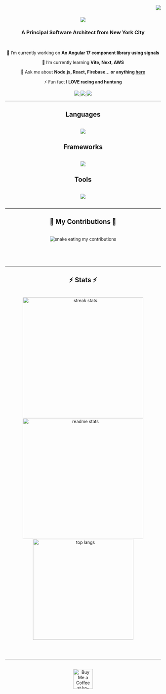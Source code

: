 
<img align="right" src="https://visitor-badge.laobi.icu/badge?page_id=josephnwachukwu.josephnwachukwu" />
 
<h1 align="center">
    <img src="https://readme-typing-svg.herokuapp.com/?font=Righteous&size=35&center=true&vCenter=true&width=500&height=70&duration=4000&lines=Whats+Up!+👋;+I'm+Joseph+Nwachukwu!;" />
</h1>

<h3 align="center">A Principal Software Architect from New York City</h3>

<br/>

<div align="center">
 
 🔭 I’m currently working on **An Angular 17 component library using signals**
 
 🌱 I’m currently learning **Vite, Next, AWS**

💬 Ask me about **Node.js, React, Firebase... or anything [here](https://github.com/josephnwachukwu/josephnwachukwu/issues)**

⚡ Fun fact **I LOVE  racing and huntung**

 </div>
 
<div align="center"> 
  <a href="mailto:josephnwachukwu@gmail.com">
    <img src="https://img.shields.io/badge/Gmail-333333?style=for-the-badge&logo=gmail&logoColor=red" />
  </a>
  <a href="https://linkedin.com/in/josephnwachukwu" target="_blank">
    <img src="https://img.shields.io/badge/LinkedIn-0077B5?style=for-the-badge&logo=linkedin&logoColor=white" target="_blank" />
  </a>
  <a href="https://josephnwachukwu.github.io" target="_blank">
     <img src="https://img.shields.io/badge/Portfolio-FF5722?style=for-the-badge&logo=todoist&logoColor=white" target="_blank" /> <!-- sqlite, safari, google-chrome are other good icon options -->
  </a>
</div>

 <hr/>
 
<h2 align="center">Languages</h2>
<br/>
<div align="center">
    <img src="https://skillicons.dev/icons?i=javascript,typescript,html,css,arduino&perline=10" /><br>
</div>

<h2 align="center">Frameworks</h2>
<br/>
<div align="center">
    <img src="https://skillicons.dev/icons?i=nodejs,php,javascript,typescript,express,firebase,mongodb,c,java,nestjs,mysql&perline=10" /><br>
</div>

<h2 align="center">Tools</h2>
<br/>
<div align="center">
    <img src="https://skillicons.dev/icons?i=androidstudio,atom,azure,bash,bitbucket,codepen,eclipse,figma,gcp,git,github,githubactions,idea,ai,jenkins,nginx,ps,powershell,raspberrypi,stackoverflow,sublime,ubuntu,visualstudio,vscode,webpack,webstorm,wordpress,yarn&perline=10" /><br>
</div>

<br/>
<hr/>

<div align="center">
  <h2>🐍 My Contributions 🐍</h2>
  <br>
  <img alt="snake eating my contributions" src="https://raw.githubusercontent.com/josephnwachukwu/josephnwachukwu/output/github-contribution-grid-snake.svg" />
  
  <br/><br/><br/>
</div>

<hr/>

<h2 align="center">⚡ Stats ⚡</h2>
<br>
<div align=center>
  <img width=390 src="https://github-readme-streak-stats-salesp07.vercel.app/?user=salesp07&count_private=true&theme=react&border_radius=10" alt="streak stats"/>
  <img width=390 src="https://github-readme-stats-salesp07.vercel.app/api?username=salesp07&count_private=true&show_icons=true&theme=react&rank_icon=github&border_radius=10" alt="readme stats" />
  <br/>
  <img width=325 align="center" src="https://github-readme-stats-salesp07.vercel.app/api/top-langs/?username=josephnwachukwu&hide=HTML&langs_count=8&layout=compact&theme=react&border_radius=10&size_weight=0.5&count_weight=0.5&exclude_repo=github-readme-stats" alt="top langs" />
</div>

<br/><br/>

<hr/>

<br/>

<div align="center">
<a href='https://ko-fi.com/V7V4RAK9C' target='_blank'><img height='64' style='border:0px;height:64px;' src='https://storage.ko-fi.com/cdn/kofi1.png?v=3' border='0' alt='Buy Me a Coffee at ko-fi.com' /></a>
</div>

<br/>

